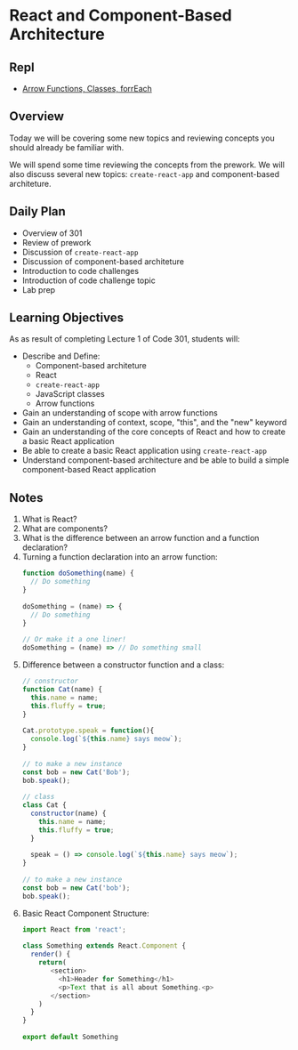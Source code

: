 # React and Component-Based Architecture

## Repl

- [Arrow Functions, Classes, forrEach](https://replit.com/@rkgallaway/301d82-classes-arrow-functions-forEach)

## Overview

Today we will be covering some new topics and reviewing concepts you should already be familiar with.

We will spend some time reviewing the concepts from the prework. We will also discuss several new topics: `create-react-app` and component-based architeture.

## Daily Plan

- Overview of 301
- Review of prework
- Discussion of `create-react-app`
- Discussion of component-based architeture
- Introduction to code challenges
- Introduction of code challenge topic
- Lab prep

## Learning Objectives

As as result of completing Lecture 1 of Code 301, students will: 

- Describe and Define:
  - Component-based architeture
  - React
  - `create-react-app`
  - JavaScript classes
  - Arrow functions
- Gain an understanding of scope with arrow functions
- Gain an understanding of context, scope, "this", and the "new" keyword
- Gain an understanding of the core concepts of React and how to create a basic React application
- Be able to create a basic React application using `create-react-app`
- Understand component-based architecture and be able to build a simple component-based React application

## Notes

1. What is React?
1. What are components?
1. What is the difference between an arrow function and a function declaration?
1. Turning a function declaration into an arrow function:
   ```javascript
   function doSomething(name) {
     // Do something
   }
 
   doSomething = (name) => {
     // Do something 
   }
 
   // Or make it a one liner!
   doSomething = (name) => // Do something small
   ```
1. Difference between a constructor function and a class:
   ```javascript
   // constructor
   function Cat(name) {
     this.name = name;
     this.fluffy = true;
   }
 
   Cat.prototype.speak = function(){
     console.log(`${this.name} says meow`);
   }
 
   // to make a new instance
   const bob = new Cat('Bob');
   bob.speak();
 
   // class
   class Cat {
     constructor(name) {
       this.name = name;
       this.fluffy = true;
     }
 
     speak = () => console.log(`${this.name} says meow`);
   }
 
   // to make a new instance
   const bob = new Cat('bob');
   bob.speak();
   ```
1. Basic React Component Structure:
   ```javascript
   import React from 'react';
 
   class Something extends React.Component {
     render() {
       return(
          <section>
            <h1>Header for Something</h1>
            <p>Text that is all about Something.<p>
          </section>
       )
     }
   }
 
   export default Something
   ```
